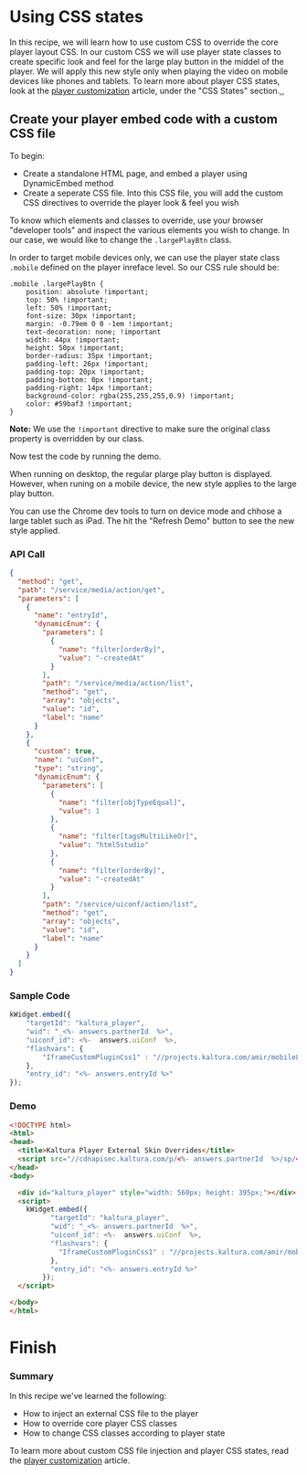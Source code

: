 <!--METADATA
{
  "icon": "eye",
  "sortOrder": 80,
  "tags": [
    "css",
    "player",
    "state",
    "mobile",
    "button",
    "style",
    "media"
  ],
  "keywords": [
    "css",
    "player",
    "state",
    "mobile",
    "button",
    "style"
  ],
  "summary": "Set different large play button between mobile and desktop - Using CSS States"
}
-->

# Using CSS states
In this recipe, we will learn how to use custom CSS to override the core player layout CSS. 
In our custom CSS we will use player state classes to create specific look and feel for the large play button in the middel of the player. 
We will apply this new style only when playing the video on mobile devices like phones and tablets.
To learn more about player CSS states, look at the [player customization](https://vpaas.kaltura.com/documentation/04_Web-Video-Player/Player-Customization.html) article, under the "CSS States" section.,,

## Create your player embed code with a custom CSS file
To begin:
* Create a standalone HTML page, and embed a player using DynamicEmbed method
* Create a seperate CSS file. Into this CSS file, you will add the custom CSS directives to override the player look & feel you wish

To know which elements and classes to override, use your browser "developer tools" and inspect the various elements you wish to change.  In our case, we would like to change the ```.largePlayBtn``` class.

In order to target mobile devices only, we can use the player state class ```.mobile``` defined on the player inreface level. So our CSS rule should be:

```
.mobile .largePlayBtn {
	position: absolute !important;
	top: 50% !important;
	left: 50% !important;
	font-size: 30px !important;
	margin: -0.79em 0 0 -1em !important;
	text-decoration: none; !important
	width: 44px !important;
	height: 50px !important;
	border-radius: 35px !important;
	padding-left: 26px !important;
	padding-top: 20px !important;	
	padding-bottom: 0px !important;
	padding-right: 14px !important;
	background-color: rgba(255,255,255,0.9) !important; 
	color: #59baf3 !important;
}
```
**Note:** We use the ```!important``` directive to make sure the original class property is overridden by our class.

Now test the code by running the demo. 

When running on desktop, the regular plarge play button is displayed. However, when runing on a mobile device, the new style applies to the large play button. 

You can use the Chrome dev tools to turn on device mode and chhose a large tablet such as iPad. The hit the "Refresh Demo" button to see the new style applied.

### API Call
```json
{
  "method": "get",
  "path": "/service/media/action/get",
  "parameters": [
    {
      "name": "entryId",
      "dynamicEnum": {
        "parameters": [
          {
            "name": "filter[orderBy]",
            "value": "-createdAt"
          }
        ],
        "path": "/service/media/action/list",
        "method": "get",
        "array": "objects",
        "value": "id",
        "label": "name"
      }
    },
    {
      "custom": true,
      "name": "uiConf",
      "type": "string",
      "dynamicEnum": {
        "parameters": [
          {
            "name": "filter[objTypeEqual]",
            "value": 1
          },
          {
            "name": "filter[tagsMultiLikeOr]",
            "value": "html5studio"
          },
          {
            "name": "filter[orderBy]",
            "value": "-createdAt"
          }
        ],
        "path": "/service/uiconf/action/list",
        "method": "get",
        "array": "objects",
        "value": "id",
        "label": "name"
      }
    }
  ]
}
```
### Sample Code
```javascript
kWidget.embed({
	"targetId": "kaltura_player",
	"wid": "_<%- answers.partnerId  %>",
	"uiconf_id": <%-  answers.uiConf  %>,
	"flashvars": {
		"IframeCustomPluginCss1" : "//projects.kaltura.com/amir/mobileLargeButton.css"
	},
	"entry_id": "<%- answers.entryId %>"
});
```
### Demo
```html
<!DOCTYPE html>
<html>
<head>
  <title>Kaltura Player External Skin Overrides</title>
  <script src="//cdnapisec.kaltura.com/p/<%- answers.partnerId  %>/sp/<%- answers.partnerId  %>00/embedIframeJs/uiconf_id/<%-  answers.uiConf  %>/partner_id/<%- answers.partnerId  %>"></script>
</head>
<body>

  <div id="kaltura_player" style="width: 560px; height: 395px;"></div>
  <script>
    kWidget.embed({
          "targetId": "kaltura_player",
          "wid": "_<%- answers.partnerId  %>",
          "uiconf_id": <%-  answers.uiConf  %>,
          "flashvars": {
            "IframeCustomPluginCss1" : "//projects.kaltura.com/amir/mobileLargeButton.css"
          },
          "entry_id": "<%- answers.entryId %>"
        });
  </script>

</body>
</html>
```

# Finish
### Summary
In this recipe we've learned the following:

* How to inject an external CSS file to the player
* How to override core player CSS classes
* How to change CSS classes according to player state

To learn more about custom CSS file injection and player CSS states, read the [player customization](https://vpaas.kaltura.com/documentation/04_Web-Video-Player/Player-Customization.html) article.